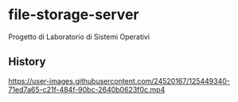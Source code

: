 # file-storage-server
Progetto di Laboratorio di Sistemi Operativi

## History


https://user-images.githubusercontent.com/24520167/125449340-71ed7a65-c21f-484f-90bc-2640b0623f0c.mp4


